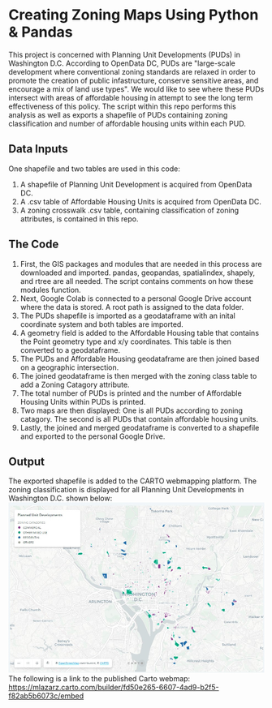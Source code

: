# Creating Zoning Maps Using Python & Pandas

This project is concerned with Planning Unit Developments (PUDs) in Washington D.C.  According to OpenData DC, PUDs are "large-scale development where conventional zoning standards are relaxed in order to promote the creation of public infastructure, conserve sensitive areas, and encourage a mix of land use types".  We would like to see where these PUDs intersect with areas of affordable housing in attempt to see the long term effectiveness of this policy.  The script within this repo performs this analysis as well as exports a shapefile of PUDs containing zoning classification and number of affordable housing units within each PUD.

## Data Inputs

One shapefile and two tables are used in this code:
1. A shapefile of Planning Unit Development is acquired from OpenData DC.
2. A .csv table of Affordable Housing Units is acquired from OpenData DC.
3. A zoning crosswalk .csv table, containing classification of zoning attributes, is contained in this repo.

## The Code

1. First, the GIS packages and modules that are needed in this process are downloaded and imported.  pandas, geopandas, spatialindex, shapely, and rtree are all needed.  The script contains comments on how these modules function.
2. Next, Google Colab is connected to a personal Google Drive account where the data is stored.  A root path is assigned to the data folder.
3. The PUDs shapefile is imported as a geodataframe with an inital coordinate system and both tables are imported.
4. A geometry field is added to the Affordable Housing table that contains the Point geometry type and x/y coordinates.  This table is then converted to a geodataframe.
5. The PUDs and Affordable Housing geodataframe are then joined based on a geographic intersection.
6. The joined geodataframe is then merged with the zoning class table to add a Zoning Catagory attribute.
7. The total number of PUDs is printed and the number of Affordable Housing Units within PUDs is printed.
8. Two maps are then displayed:  One is all PUDs according to zoning catagory. The second is all PUDs that contain affordable housing units.
9. Lastly, the joined and merged geodataframe is converted to a shapefile and exported to the personal Google Drive.

## Output

The exported shapefile is added to the CARTO webmapping platform.  The zoning classification is displayed for all Planning Unit Developments in Washington D.C. shown below:
![Carto Product](images/WashingtonDC_PUDs_zoning.jpg)
The following is a link to the published Carto webmap:
https://mlazarz.carto.com/builder/fd50e265-6607-4ad9-b2f5-f82ab5b6073c/embed
